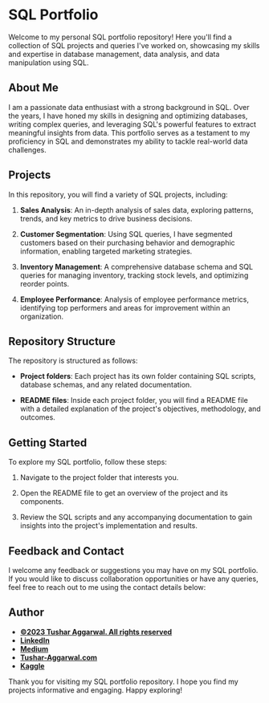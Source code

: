 # SQL Portfolio

Welcome to my personal SQL portfolio repository! Here you'll find a collection of SQL projects and queries I've worked on, showcasing my skills and expertise in database management, data analysis, and data manipulation using SQL.

## About Me
I am a passionate data enthusiast with a strong background in SQL. Over the years, I have honed my skills in designing and optimizing databases, writing complex queries, and leveraging SQL's powerful features to extract meaningful insights from data. This portfolio serves as a testament to my proficiency in SQL and demonstrates my ability to tackle real-world data challenges.

## Projects

In this repository, you will find a variety of SQL projects, including:

1. **Sales Analysis**: An in-depth analysis of sales data, exploring patterns, trends, and key metrics to drive business decisions.

2. **Customer Segmentation**: Using SQL queries, I have segmented customers based on their purchasing behavior and demographic information, enabling targeted marketing strategies.

3. **Inventory Management**: A comprehensive database schema and SQL queries for managing inventory, tracking stock levels, and optimizing reorder points.

4. **Employee Performance**: Analysis of employee performance metrics, identifying top performers and areas for improvement within an organization.

## Repository Structure

The repository is structured as follows:

- **Project folders**: Each project has its own folder containing SQL scripts, database schemas, and any related documentation.

- **README files**: Inside each project folder, you will find a README file with a detailed explanation of the project's objectives, methodology, and outcomes.

## Getting Started

To explore my SQL portfolio, follow these steps:


1. Navigate to the project folder that interests you.

2. Open the README file to get an overview of the project and its components.

3. Review the SQL scripts and any accompanying documentation to gain insights into the project's implementation and results.

## Feedback and Contact

I welcome any feedback or suggestions you may have on my SQL portfolio. If you would like to discuss collaboration opportunities or have any queries, feel free to reach out to me using the contact details below:

## Author
- <ins><b>©2023 Tushar Aggarwal. All rights reserved</b></ins>
- <b>[LinkedIn](https://www.linkedin.com/in/tusharaggarwalinseec/)</b>
- <b>[Medium](https://medium.com/@tushar_aggarwal)</b> 
- <b>[Tushar-Aggarwal.com](https://www.tushar-aggarwal.com/)</b>
- <b>[Kaggle](https://www.kaggle.com/tusharaggarwal27)</b> 

Thank you for visiting my SQL portfolio repository. I hope you find my projects informative and engaging. Happy exploring!